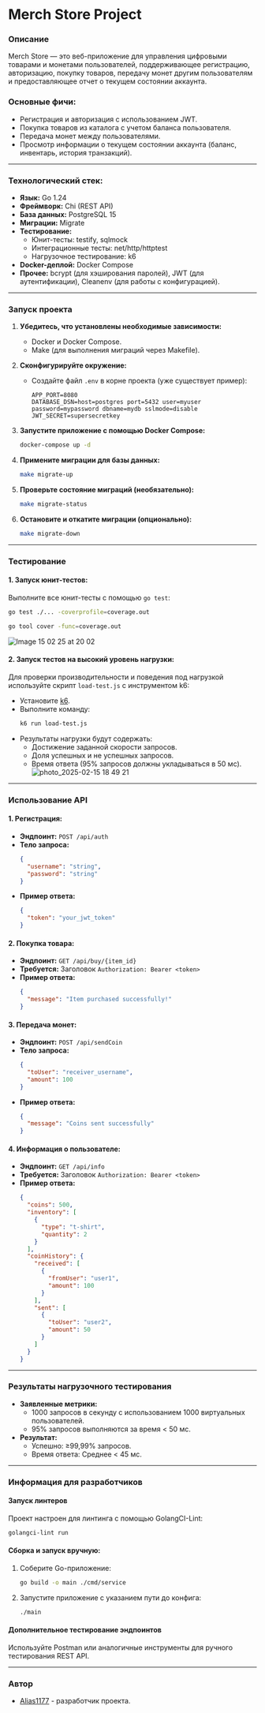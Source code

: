 # Merch Store Project

### Описание
Merch Store — это веб-приложение для управления цифровыми товарами и монетами пользователей, поддерживающее регистрацию, авторизацию, покупку товаров, передачу монет другим пользователям и предоставляющее отчет о текущем состоянии аккаунта.

### Основные фичи:
- Регистрация и авторизация с использованием JWT.
- Покупка товаров из каталога с учетом баланса пользователя.
- Передача монет между пользователями.
- Просмотр информации о текущем состоянии аккаунта (баланс, инвентарь, история транзакций).

---

### Технологический стек:
- **Язык:** Go 1.24
- **Фреймворк:** Chi (REST API)
- **База данных:** PostgreSQL 15
- **Миграции:** Migrate
- **Тестирование:**
   - Юнит-тесты: testify, sqlmock
   - Интеграционные тесты: net/http/httptest
   - Нагрузочное тестирование: k6
- **Docker-деплой:** Docker Compose
- **Прочее:** bcrypt (для хэширования паролей), JWT (для аутентификации), Cleanenv (для работы с конфигурацией).

---

### Запуск проекта

1. **Убедитесь, что установлены необходимые зависимости:**
   - Docker и Docker Compose.
   - Make (для выполнения миграций через Makefile).

2. **Сконфигурируйте окружение:**
   - Создайте файл `.env` в корне проекта (уже существует пример):
     ```env
     APP_PORT=8080
     DATABASE_DSN=host=postgres port=5432 user=myuser password=mypassword dbname=mydb sslmode=disable
     JWT_SECRET=supersecretkey
     ```

3. **Запустите приложение с помощью Docker Compose:**
   ```bash
   docker-compose up -d
   ```

4. **Примените миграции для базы данных:**
   ```bash
   make migrate-up
   ```

5. **Проверьте состояние миграций (необязательно):**
   ```bash
   make migrate-status
   ```

6. **Остановите и откатите миграции (опционально):**
   ```bash
   make migrate-down
   ```

---

### Тестирование

#### 1. **Запуск юнит-тестов:**
Выполните все юнит-тесты с помощью `go test`:
```bash
go test ./... -coverprofile=coverage.out

go tool cover -func=coverage.out
```
![Image 15 02 25 at 20 02](https://github.com/user-attachments/assets/4296bdf5-4562-448b-a37d-cbac01e35bf1)

#### 2. **Запуск тестов на высокий уровень нагрузки:**
Для проверки производительности и поведения под нагрузкой используйте скрипт `load-test.js` с инструментом k6:
- Установите [k6](https://k6.io/).
- Выполните команду:
  ```bash
  k6 run load-test.js
  ```
- Результаты нагрузки будут содержать:
   - Достижение заданной скорости запросов.
   - Доля успешных и не успешных запросов.
   - Время ответа (95% запросов должны укладываться в 50 мс).
![photo_2025-02-15 18 49 21](https://github.com/user-attachments/assets/0781f462-3623-44f6-a316-233ebdb339d1)

---

### Использование API

#### 1. **Регистрация:**
- **Эндпоинт:** `POST /api/auth`
- **Тело запроса:**
  ```json
  {
    "username": "string",
    "password": "string"
  }
  ```
- **Пример ответа:**
  ```json
  {
    "token": "your_jwt_token"
  }
  ```

#### 2. **Покупка товара:**
- **Эндпоинт:** `GET /api/buy/{item_id}`
- **Требуется:** Заголовок `Authorization: Bearer <token>`
- **Пример ответа:**
  ```json
  {
    "message": "Item purchased successfully!"
  }
  ```

#### 3. **Передача монет:**
- **Эндпоинт:** `POST /api/sendCoin`
- **Тело запроса:**
  ```json
  {
    "toUser": "receiver_username",
    "amount": 100
  }
  ```
- **Пример ответа:**
  ```json
  {
    "message": "Coins sent successfully"
  }
  ```

#### 4. **Информация о пользователе:**
- **Эндпоинт:** `GET /api/info`
- **Требуется:** Заголовок `Authorization: Bearer <token>`
- **Пример ответа:**
  ```json
  {
    "coins": 500,
    "inventory": [
      {
        "type": "t-shirt",
        "quantity": 2
      }
    ],
    "coinHistory": {
      "received": [
        {
          "fromUser": "user1",
          "amount": 100
        }
      ],
      "sent": [
        {
          "toUser": "user2",
          "amount": 50
        }
      ]
    }
  }
  ```

---

### Результаты нагрузочного тестирования
- **Заявленные метрики:**
   - 1000 запросов в секунду с использованием 1000 виртуальных пользователей.
   - 95% запросов выполняются за время < 50 мс.
- **Результат:**
   - Успешно: ≥99,99% запросов.
   - Время ответа: Среднее < 45 мс.

---

### Информация для разработчиков

#### Запуск линтеров
Проект настроен для линтинга с помощью GolangCI-Lint:
```bash
golangci-lint run
```

#### Сборка и запуск вручную:
1. Соберите Go-приложение:
   ```bash
   go build -o main ./cmd/service
   ```
2. Запустите приложение с указанием пути до конфига:
   ```bash
   ./main
   ```

#### Дополнительное тестирование эндпоинтов
Используйте Postman или аналогичные инструменты для ручного тестирования REST API.

---

### Автор
- [Alias1177](https://github.com/Alias1177) - разработчик проекта.
